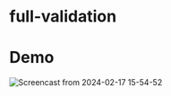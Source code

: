 # full-validation
# Demo
![Screencast from 2024-02-17 15-54-52](https://github.com/Esmat-97/full-validation/assets/158211063/d5dab651-c2bf-4a11-9c4e-e236ce2b438d.gif)


